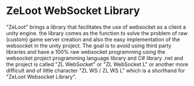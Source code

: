 # ZeLoot WebSocket Library
"ZeLoot" brings a library that facilitates the use of websocket as a client a unity engine. the library comes as the function to solve the problem of raw (custom) game server creation and also the easy implementation of the websocket in the unity project. The goal is to avoid using third party libraries and have a 100% raw websocket programming using the websocket project programming language library and C# library .net and the project is called "ZL WebSocket" or "ZL WebSocket L" or another more difficult and of little character "ZL WS / ZL WS L" which is a shorthand for "ZeLoot Websocket Library".

